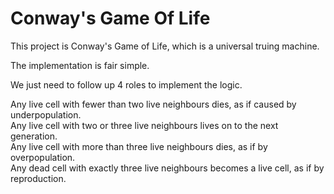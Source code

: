 # Conway's Game Of Life


This project is Conway's Game of Life, which is a universal truing machine.   

The implementation is fair simple.   

We just need to follow up 4 roles to implement the logic.   

Any live cell with fewer than two live neighbours dies, as if caused by underpopulation.   
Any live cell with two or three live neighbours lives on to the next generation.   
Any live cell with more than three live neighbours dies, as if by overpopulation.   
Any dead cell with exactly three live neighbours becomes a live cell, as if by reproduction.   

